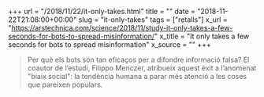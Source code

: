 +++
url = "/2018/11/22/it-only-takes.html"
title = ""
date = "2018-11-22T21:08:00+00:00"
slug = "it-only-takes"
tags = ["retalls"]
x_url = "https://arstechnica.com/science/2018/11/study-it-only-takes-a-few-seconds-for-bots-to-spread-misinformation/"
x_title = "It only takes a few seconds for bots to spread misinformation"
x_source = ""
+++


> Per què els bots són tan eficaços per a difondre informació falsa? El coautor de l’estudi, Filippo Menczer, atribueix aquest èxit a l’anomenat "biaix social": la tendència humana a parar més atenció a les coses que pareixen populars.
